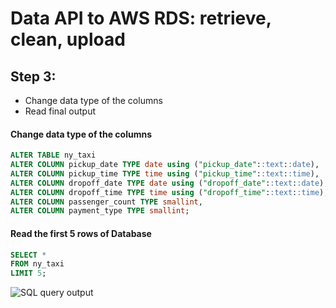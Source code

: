 # Data API to AWS RDS: retrieve, clean, upload
## Step 3:
- Change data type of the columns 
- Read final output
 
#### Change data type of the columns 

```sql
ALTER TABLE ny_taxi
ALTER COLUMN pickup_date TYPE date using ("pickup_date"::text::date),
ALTER COLUMN pickup_time TYPE time using ("pickup_time"::text::time),
ALTER COLUMN dropoff_date TYPE date using ("dropoff_date"::text::date),
ALTER COLUMN dropoff_time TYPE time using ("dropoff_time"::text::time),
ALTER COLUMN passenger_count TYPE smallint,
ALTER COLUMN payment_type TYPE smallint;
```

#### Read the first 5 rows of Database

```sql
SELECT *
FROM ny_taxi
LIMIT 5;
```

<img src="https://github.com/iliamunaev/ny_taxi_data/blob/main/pics/final_result_SQL.png" alt="SQL query output">
